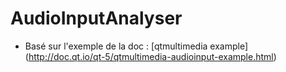 # AudioInputAnalyser

- Basé sur l'exemple de la doc : [qtmultimedia example] (http://doc.qt.io/qt-5/qtmultimedia-audioinput-example.html)
